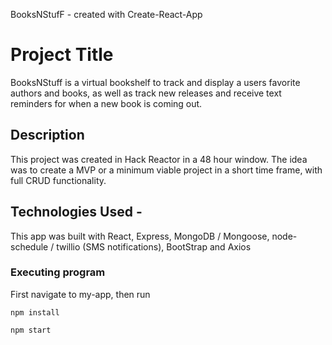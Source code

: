 BooksNStufF - created with Create-React-App

# Project Title

BooksNStuff is a virtual bookshelf to track and display a users favorite authors and books, as well as track new releases and receive text reminders for when a new book is coming out.

## Description

This project was created in Hack Reactor in a 48 hour window. The idea was to create a MVP or a minimum viable project in a short time frame, with full CRUD functionality. 

## Technologies Used -

This app was built with React, Express, MongoDB / Mongoose, node-schedule / twillio (SMS notifications), BootStrap and Axios

### Executing program

First navigate to my-app, then run

```
npm install

npm start
```
